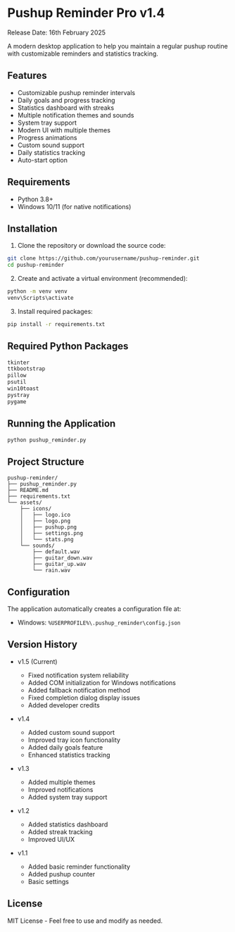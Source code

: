 # Pushup Reminder Pro v1.4

Release Date: 16th February 2025

A modern desktop application to help you maintain a regular pushup routine with customizable reminders and statistics tracking.

## Features

- Customizable pushup reminder intervals
- Daily goals and progress tracking
- Statistics dashboard with streaks
- Multiple notification themes and sounds
- System tray support
- Modern UI with multiple themes
- Progress animations
- Custom sound support
- Daily statistics tracking
- Auto-start option

## Requirements

- Python 3.8+
- Windows 10/11 (for native notifications)

## Installation

1. Clone the repository or download the source code:
```bash
git clone https://github.com/yourusername/pushup-reminder.git
cd pushup-reminder
```

2. Create and activate a virtual environment (recommended):
```bash
python -m venv venv
venv\Scripts\activate
```

3. Install required packages:
```bash
pip install -r requirements.txt
```

## Required Python Packages

```txt
tkinter
ttkbootstrap
pillow
psutil
win10toast
pystray
pygame
```

## Running the Application

```bash
python pushup_reminder.py
```

## Project Structure

```
pushup-reminder/
├── pushup_reminder.py
├── README.md
├── requirements.txt
└── assets/
    ├── icons/
    │   ├── logo.ico
    │   ├── logo.png
    │   ├── pushup.png
    │   ├── settings.png
    │   └── stats.png
    └── sounds/
        ├── default.wav
        ├── guitar_down.wav
        ├── guitar_up.wav
        └── rain.wav
```

## Configuration

The application automatically creates a configuration file at:
- Windows: `%USERPROFILE%\.pushup_reminder\config.json`

## Version History

- v1.5 (Current)
  - Fixed notification system reliability
  - Added COM initialization for Windows notifications
  - Added fallback notification method
  - Fixed completion dialog display issues
  - Added developer credits

- v1.4
  - Added custom sound support
  - Improved tray icon functionality
  - Added daily goals feature
  - Enhanced statistics tracking

- v1.3
  - Added multiple themes
  - Improved notifications
  - Added system tray support

- v1.2
  - Added statistics dashboard
  - Added streak tracking
  - Improved UI/UX

- v1.1
  - Added basic reminder functionality
  - Added pushup counter
  - Basic settings

## License

MIT License - Feel free to use and modify as needed.